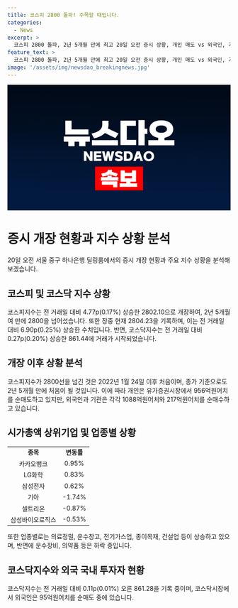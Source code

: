 ```yaml
---
title: 코스피 2800 돌파! 주목할 때입니다.
categories:
  - News
excerpt: >
  코스피 2800 돌파, 2년 5개월 만에 최고 20일 오전 증시 상황, 개인 매도 vs 외국인, 기관 매수, 카카오뱅크, LG화학, 삼성전자 상승 중, 의료정밀, 운수창고 업종 상승
feature_text: >
  코스피 2800 돌파, 2년 5개월 만에 최고 20일 오전 증시 상황, 개인 매도 vs 외국인, 기관 매수, 카카오뱅크, LG화학, 삼성전자 상승 중, 의료정밀, 운수창고 업종 상승
image: '/assets/img/newsdao_breakingnews.jpg'
---
```


<p><img src="/assets/img/newsdao_breakingnews.jpg" alt="pcversion 속보" /></p>

<h1>증시 개장 현황과 지수 상황 분석</h1>

<p data-ke-size="size16">20일 오전 서울 중구 하나은행 딜링룸에서의 증시 개장 현황과 주요 지수 상황을 분석해보겠습니다.</p>

<h2 data-ke-size="size26">코스피 및 코스닥 지수 상황</h2>

<p data-ke-size="size16">코스피지수는 전 거래일 대비 4.77p(0.17%) 상승한 2802.10으로 개장하여, 2년 5개월여 만에 2800을 넘어섰습니다. 또한 장중 현재 2804.23을 기록하며, 이는 전 거래일 대비 6.90p(0.25%) 상승한 수치입니다. 반면, 코스닥지수는 전 거래일 대비 0.27p(0.20%) 상승한 861.44에 거래가 시작되었습니다.</p>

<h2 data-ke-size="size26">개장 이후 상황 분석</h2>

<p data-ke-size="size16">코스피지수가 2800선을 넘긴 것은 2022년 1월 24일 이후 처음이며, 종가 기준으로도 2년 5개월 만에 처음이 될 것입니다. 이에 따라 개인은 유가증권시장에서 956억원어치를 순매도하고 있지만, 외국인과 기관은 각각 1088억원어치와 217억원어치를 순매수하고 있습니다.</p>

<h2 data-ke-size="size26">시가총액 상위기업 및 업종별 상황</h2>

<table>
    <tr>
        <td style="text-align: center; height: 17px;"><b>종목</b></td>
        <td style="text-align: center; height: 17px;"><b>변동률</b></td>
    </tr>
    <tr>
        <td style="text-align: center; height: 17px;">카카오뱅크</td>
        <td style="text-align: center; height: 17px;">0.95%</td>
    </tr>
    <tr>
        <td style="text-align: center; height: 17px;">LG화학</td>
        <td style="text-align: center; height: 17px;">0.83%</td>
    </tr>
    <tr>
        <td style="text-align: center; height: 17px;">삼성전자</td>
        <td style="text-align: center; height: 17px;">0.62%</td>
    </tr>
    <tr>
        <td style="text-align: center; height: 17px;">기아</td>
        <td style="text-align: center; height: 17px;">-1.74%</td>
    </tr>
    <tr>
        <td style="text-align: center; height: 17px;">셀트리온</td>
        <td style="text-align: center; height: 17px;">-0.87%</td>
    </tr>
    <tr>
        <td style="text-align: center; height: 17px;">삼성바이오로직스</td>
        <td style="text-align: center; height: 17px;">-0.53%</td>
    </tr>
</table>

<p data-ke-size="size16">또한 업종별로는 의료정밀, 운수창고, 전기가스업, 종이목재, 건설업 등이 상승하고 있으며, 반면에 운수장비, 의약품 등은 하락 중입니다.</p>

<h2 data-ke-size="size26">코스닥지수와 외국 국내 투자자 현황</h2>

<p data-ke-size="size16">코스닥지수는 전 거래일 대비 0.11p(0.01%) 오른 861.28을 기록 중이며, 코스닥시장에서 외국인은 95억원어치를 순매도 중에 있습니다.</p>

